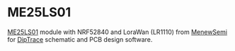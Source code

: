 <h1>ME25LS01</h1>

[ME25LS01](https://en.minewsemi.com/lora-module/lr1110-nrf52840-me25LS01) module with NRF52840 and LoraWan (LR1110) from [MenewSemi](https://en.minewsemi.com) for [DipTrace](https://diptrace.com/) schematic and PCB design software.
